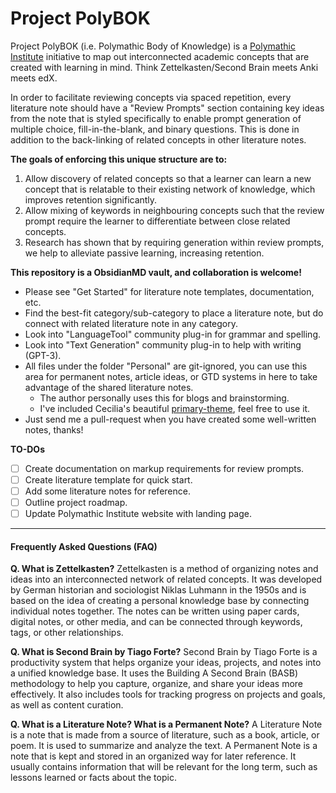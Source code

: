 # Project PolyBOK
Project PolyBOK (i.e. Polymathic Body of Knowledge) is a [Polymathic Institute](http://polymathic.institute/) initiative to map out interconnected academic concepts that are created with learning in mind. Think Zettelkasten/Second Brain meets Anki meets edX.

In order to facilitate reviewing concepts via spaced repetition, every literature note should have a "Review Prompts" section containing key ideas from the note that is styled specifically to enable prompt generation of multiple choice, fill-in-the-blank, and binary questions.  This is done in addition to the back-linking of related concepts in other literature notes. 

**The goals of enforcing this unique structure are to:**
1. Allow discovery of related concepts so that a learner can learn a new concept that is relatable to their existing network of knowledge, which improves retention significantly.
2. Allow mixing of keywords in neighbouring concepts such that the review prompt require the learner to differentiate between close related concepts.
3. Research has shown that by requiring generation within review prompts, we help to alleviate passive learning, increasing retention.

**This repository is a ObsidianMD vault, and collaboration is welcome!**
- Please see "Get Started" for literature note templates, documentation, etc.
- Find the best-fit category/sub-category to place a literature note, but do connect with related literature note in any category.
- Look into "LanguageTool" community plug-in for grammar and spelling.
- Look into "Text Generation" community plug-in to help with writing (GPT-3).
- All files under the folder "Personal" are git-ignored, you can use this area for permanent notes, article ideas, or GTD systems in here to take advantage of the shared literature notes.
	- The author personally uses this for blogs and brainstorming.
	- I've included Cecilia's beautiful [primary-theme](https://github.com/ceciliamay/obsidianmd-theme-primary), feel free to use it.
- Just send me a pull-request when you have created some well-written notes, thanks!

**TO-DOs**
- [ ] Create documentation on markup requirements for review prompts.
- [ ] Create literature template for quick start.
- [ ] Add some literature notes for reference.
- [ ] Outline project roadmap.
- [ ] Update Polymathic Institute website with landing page.

---
#### Frequently Asked Questions (FAQ)

**Q. What is Zettelkasten?**
Zettelkasten is a method of organizing notes and ideas into an interconnected network of related concepts. It was developed by German historian and sociologist Niklas Luhmann in the 1950s and is based on the idea of creating a personal knowledge base by connecting individual notes together. The notes can be written using paper cards, digital notes, or other media, and can be connected through keywords, tags, or other relationships.

**Q. What is Second Brain by Tiago Forte?**
Second Brain by Tiago Forte is a productivity system that helps organize your ideas, projects, and notes into a unified knowledge base. It uses the Building A Second Brain (BASB) methodology to help you capture, organize, and share your ideas more effectively. It also includes tools for tracking progress on projects and goals, as well as content curation.

**Q. What is a Literature Note? What is a Permanent Note?**
A Literature Note is a note that is made from a source of literature, such as a book, article, or poem. It is used to summarize and analyze the text. A Permanent Note is a note that is kept and stored in an organized way for later reference. It usually contains information that will be relevant for the long term, such as lessons learned or facts about the topic.

